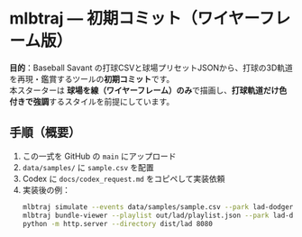 # mlbtraj — 初期コミット（ワイヤーフレーム版）

**目的**：Baseball Savant の打球CSVと球場プリセットJSONから、打球の3D軌道を再現・鑑賞するツールの**初期コミット**です。  
本スターターは **球場を線（ワイヤーフレーム）のみ**で描画し、**打球軌道だけ色付きで強調**するスタイルを前提にしています。

## 手順（概要）
1. この一式を GitHub の `main` にアップロード  
2. `data/samples/` に `sample.csv` を配置  
3. Codex に `docs/codex_request.md` をコピペして実装依頼  
4. 実装後の例：
   ```bash
   mlbtraj simulate --events data/samples/sample.csv --park lad-dodger-stadium --out out/lad --calibrate-distance
   mlbtraj bundle-viewer --playlist out/lad/playlist.json --park lad-dodger-stadium --dest dist/lad --theme config/theme.json
   python -m http.server --directory dist/lad 8080
   ```